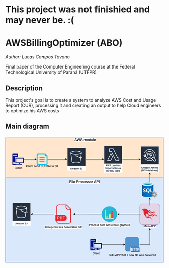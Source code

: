 # This project was not finishied and may never be. :( 

# AWSBillingOptimizer (ABO)
*Author: Lucas Campos Tavano*

Final paper of the Computer Engineering course at the Federal Technological University of Paraná (UTFPR)

## Description
This project's goal is to create a system to analyze AWS Cost and Usage Report (CUR), processing it and creating an
output to help Cloud engineers to optimize his AWS costs

## Main diagram
![GitHub Logo](diagram.png)
